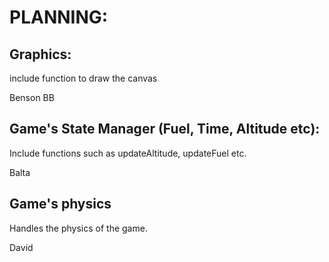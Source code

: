 # PLANNING:

## Graphics:

include function to draw the canvas

Benson
BB
## Game's State Manager (Fuel, Time, Altitude etc):

Include functions such as updateAltitude, updateFuel etc.

Balta

## Game's physics

Handles the physics of the game.

David
